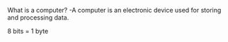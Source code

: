 What is a computer?
-A computer is an electronic device used for storing and processing data.

8 bits = 1 byte